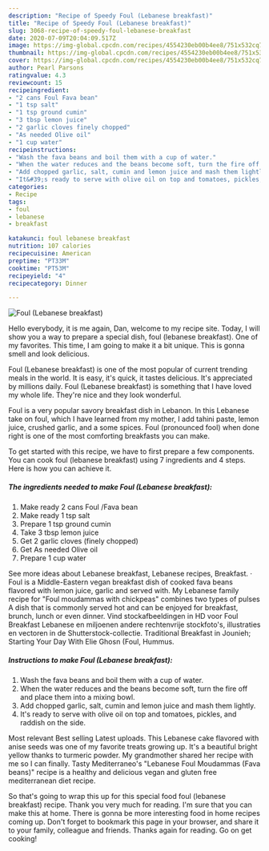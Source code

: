 ```yaml
---
description: "Recipe of Speedy Foul (Lebanese breakfast)"
title: "Recipe of Speedy Foul (Lebanese breakfast)"
slug: 3068-recipe-of-speedy-foul-lebanese-breakfast
date: 2020-07-09T20:04:09.517Z
image: https://img-global.cpcdn.com/recipes/4554230eb00b4ee8/751x532cq70/foul-lebanese-breakfast-recipe-main-photo.jpg
thumbnail: https://img-global.cpcdn.com/recipes/4554230eb00b4ee8/751x532cq70/foul-lebanese-breakfast-recipe-main-photo.jpg
cover: https://img-global.cpcdn.com/recipes/4554230eb00b4ee8/751x532cq70/foul-lebanese-breakfast-recipe-main-photo.jpg
author: Pearl Parsons
ratingvalue: 4.3
reviewcount: 15
recipeingredient:
- "2 cans Foul Fava bean"
- "1 tsp salt"
- "1 tsp ground cumin"
- "3 tbsp lemon juice"
- "2 garlic cloves finely chopped"
- "As needed Olive oil"
- "1 cup water"
recipeinstructions:
- "Wash the fava beans and boil them with a cup of water."
- "When the water reduces and the beans become soft, turn the fire off and place them into a mixing bowl."
- "Add chopped garlic, salt, cumin and lemon juice and mash them lightly."
- "It&#39;s ready to serve with olive oil on top and tomatoes, pickles, and raddish on the side."
categories:
- Recipe
tags:
- foul
- lebanese
- breakfast

katakunci: foul lebanese breakfast 
nutrition: 107 calories
recipecuisine: American
preptime: "PT33M"
cooktime: "PT53M"
recipeyield: "4"
recipecategory: Dinner

---
```



![Foul (Lebanese breakfast)](https://img-global.cpcdn.com/recipes/4554230eb00b4ee8/751x532cq70/foul-lebanese-breakfast-recipe-main-photo.jpg)

Hello everybody, it is me again, Dan, welcome to my recipe site. Today, I will show you a way to prepare a special dish, foul (lebanese breakfast). One of my favorites. This time, I am going to make it a bit unique. This is gonna smell and look delicious.

Foul (Lebanese breakfast) is one of the most popular of current trending meals in the world. It is easy, it's quick, it tastes delicious. It's appreciated by millions daily. Foul (Lebanese breakfast) is something that I have loved my whole life. They're nice and they look wonderful.

Foul is a very popular savory breakfast dish in Lebanon. In this Lebanese take on foul, which I have learned from my mother, I add tahini paste, lemon juice, crushed garlic, and a some spices. Foul (pronounced fool) when done right is one of the most comforting breakfasts you can make.


To get started with this recipe, we have to first prepare a few components. You can cook foul (lebanese breakfast) using 7 ingredients and 4 steps. Here is how you can achieve it.

<!--inarticleads1-->

##### The ingredients needed to make Foul (Lebanese breakfast):

1. Make ready 2 cans Foul /Fava bean
1. Make ready 1 tsp salt
1. Prepare 1 tsp ground cumin
1. Take 3 tbsp lemon juice
1. Get 2 garlic cloves (finely chopped)
1. Get As needed Olive oil
1. Prepare 1 cup water


See more ideas about Lebanese breakfast, Lebanese recipes, Breakfast. · Foul is a Middle-Eastern vegan breakfast dish of cooked fava beans flavored with lemon juice, garlic and served with. My Lebanese family recipe for &#34;Foul moudammas with chickpeas&#34; combines two types of pulses A dish that is commonly served hot and can be enjoyed for breakfast, brunch, lunch or even dinner. Vind stockafbeeldingen in HD voor Foul Breakfast Lebanese en miljoenen andere rechtenvrije stockfoto&#39;s, illustraties en vectoren in de Shutterstock-collectie. Traditional Breakfast in Jounieh; Starting Your Day With Elie Ghosn (Foul, Hummus. 

<!--inarticleads2-->

##### Instructions to make Foul (Lebanese breakfast):

1. Wash the fava beans and boil them with a cup of water.
1. When the water reduces and the beans become soft, turn the fire off and place them into a mixing bowl.
1. Add chopped garlic, salt, cumin and lemon juice and mash them lightly.
1. It&#39;s ready to serve with olive oil on top and tomatoes, pickles, and raddish on the side.


Most relevant Best selling Latest uploads. This Lebanese cake flavored with anise seeds was one of my favorite treats growing up. It&#39;s a beautiful bright yellow thanks to turmeric powder. My grandmother shared her recipe with me so I can finally. Tasty Mediterraneo&#39;s &#34;Lebanese Foul Moudammas (Fava beans)&#34; recipe is a healthy and delicious vegan and gluten free mediterranean diet recipe. 

So that's going to wrap this up for this special food foul (lebanese breakfast) recipe. Thank you very much for reading. I'm sure that you can make this at home. There is gonna be more interesting food in home recipes coming up. Don't forget to bookmark this page in your browser, and share it to your family, colleague and friends. Thanks again for reading. Go on get cooking!
